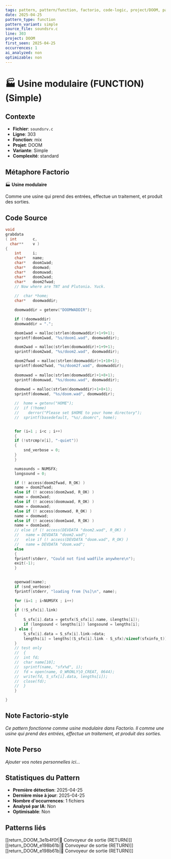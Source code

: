 ```yaml
---
tags: pattern, pattern/function, factorio, code-logic, project/DOOM, pattern/variant/simple
date: 2025-04-25
pattern_type: function
pattern_variant: simple
source_file: soundsrv.c
line: 303
project: DOOM
first_seen: 2025-04-25
occurrences: 1
ai_analyzed: non
optimizable: non
---
```


# 🏭 Usine modulaire (FUNCTION) (Simple)

## Contexte
- **Fichier**: `soundsrv.c`
- **Ligne**: 303
- **Fonction**: mix
- **Projet**: DOOM
- **Variante**: Simple
- **Complexité**: standard

## Métaphore Factorio
🏭 **Usine modulaire**

Comme une usine qui prend des entrées, effectue un traitement, et produit des sorties.

## Code Source
```c
void
grabdata
( int		c,
  char**	v )
{
    int		i;
    char*	name;
    char*	doom1wad;
    char*	doomwad;
    char*	doomuwad;
    char*	doom2wad;
    char*	doom2fwad;
    // Now where are TNT and Plutonia. Yuck.
    
    //	char *home;
    char*	doomwaddir;

    doomwaddir = getenv("DOOMWADDIR");

    if (!doomwaddir)
	doomwaddir = ".";

    doom1wad = malloc(strlen(doomwaddir)+1+9+1);
    sprintf(doom1wad, "%s/doom1.wad", doomwaddir);

    doom2wad = malloc(strlen(doomwaddir)+1+9+1);
    sprintf(doom2wad, "%s/doom2.wad", doomwaddir);

    doom2fwad = malloc(strlen(doomwaddir)+1+10+1);
    sprintf(doom2fwad, "%s/doom2f.wad", doomwaddir);
    
    doomuwad = malloc(strlen(doomwaddir)+1+8+1);
    sprintf(doomuwad, "%s/doomu.wad", doomwaddir);
    
    doomwad = malloc(strlen(doomwaddir)+1+8+1);
    sprintf(doomwad, "%s/doom.wad", doomwaddir);

    //	home = getenv("HOME");
    //	if (!home)
    //	  derror("Please set $HOME to your home directory");
    //	sprintf(basedefault, "%s/.doomrc", home);


    for (i=1 ; i<c ; i++)
    {
	if (!strcmp(v[i], "-quiet"))
	{
	    snd_verbose = 0;
	}
    }

    numsounds = NUMSFX;
    longsound = 0;

    if (! access(doom2fwad, R_OK) )
	name = doom2fwad;
    else if (! access(doom2wad, R_OK) )
	name = doom2wad;
    else if (! access(doomuwad, R_OK) )
	name = doomuwad;
    else if (! access(doomwad, R_OK) )
	name = doomwad;
    else if (! access(doom1wad, R_OK) )
	name = doom1wad;
    // else if (! access(DEVDATA "doom2.wad", R_OK) )
    //   name = DEVDATA "doom2.wad";
    //   else if (! access(DEVDATA "doom.wad", R_OK) )
    //   name = DEVDATA "doom.wad";
    else
    {
	fprintf(stderr, "Could not find wadfile anywhere\n");
	exit(-1);
    }

    
    openwad(name);
    if (snd_verbose)
	fprintf(stderr, "loading from [%s]\n", name);

    for (i=1 ; i<NUMSFX ; i++)
    {
	if (!S_sfx[i].link)
	{
	    S_sfx[i].data = getsfx(S_sfx[i].name, &lengths[i]);
	    if (longsound < lengths[i]) longsound = lengths[i];
	} else {
	    S_sfx[i].data = S_sfx[i].link->data;
	    lengths[i] = lengths[(S_sfx[i].link - S_sfx)/sizeof(sfxinfo_t)];
	}
	// test only
	//  {
	//  int fd;
	//  char name[10];
	//  sprintf(name, "sfx%d", i);
	//  fd = open(name, O_WRONLY|O_CREAT, 0644);
	//  write(fd, S_sfx[i].data, lengths[i]);
	//  close(fd);
	//  }
    }

}
```

## Note Factorio-style
*Ce pattern fonctionne comme usine modulaire dans Factorio. Il comme une usine qui prend des entrées, effectue un traitement, et produit des sorties.*

## Note Perso
*Ajouter vos notes personnelles ici...*

## Statistiques du Pattern
- **Première détection**: 2025-04-25
- **Dernière mise à jour**: 2025-04-25
- **Nombre d'occurrences**: 1 fichiers
- **Analysé par IA**: Non
- **Optimisable**: Non

## Patterns liés
[[return_DOOM_3e1b4f0f|🚚 Convoyeur de sortie (RETURN)]]
[[return_DOOM_e198b61b|🚚 Convoyeur de sortie (RETURN)]]
[[return_DOOM_e198b61b|🚚 Convoyeur de sortie (RETURN)]]
